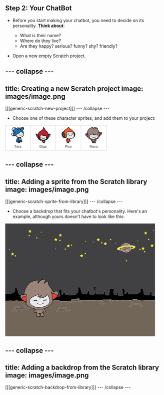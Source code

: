 ## Step 2: Your ChatBot

+ Before you start making your chatbot, you need to decide on its personality. __Think about__:

	+ What is their name?
	+ Where do they live?
	+ Are they happy? serious? funny? shy? friendly?

+ Open a new empty Scratch project.

--- collapse ---
---
title: Creating a new Scratch project
image: images/image.png
---
[[[generic-scratch-new-project]]]
--- /collapse ---

+ Choose one of these character sprites, and add them to your project:

![Choose a character](images/chatbot-characters.png)

--- collapse ---
---
title: Adding a sprite from the Scratch library
image: images/image.png
---
[[[generic-scratch-sprite-from-library]]]
--- /collapse ---

+ Choose a backdrop that fits your chatbot's personality. Here's an example, although yours doesn't have to look like this:

![Choose a backdrop](images/chatbot-backdrop.png)

--- collapse ---
---
title: Adding a backdrop from the Scratch library
image: images/image.png
---
[[[generic-scratch-backdrop-from-library]]]
--- /collapse ---
